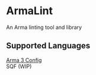 # ArmaLint

An Arma linting tool and library

## Supported Languages

[Arma 3 Config](src/config)  
SQF (WIP)
